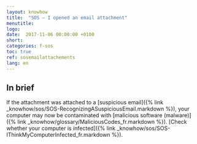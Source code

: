 ```yaml
---
layout: knowhow
title:  "SOS – I opened an email attachment"
menutitle:
logo:
date:  2017-11-06 00:00:00 +0100
short:
categories: f-sos
toc: true
ref: sosemailattachements
lang: en
---
```


## In brief

If the attachment was attached to a [suspicious email]({% link _knowhow/sos/SOS-RecognizingASuspiciousEmail.markdown %}), your computer may now be contaminated with [malicious software (malware)]({% link _knowhow/glossary/MaliciousCodes_fr.markdown %}). [Check whether your computer is infected]({% link _knowhow/sos/SOS-IThinkMyComputerInfected_fr.markdown %}).
